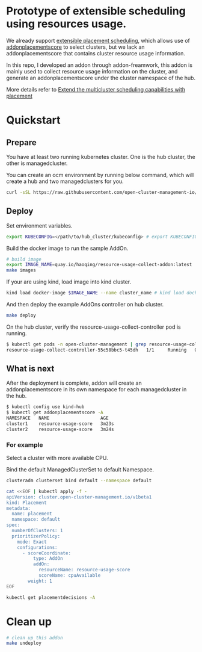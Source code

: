 
# Prototype of extensible scheduling using resources usage.
We already support [extensible placement scheduling](https://github.com/open-cluster-management-io/enhancements/blob/main/enhancements/sig-architecture/32-extensiblescheduling/32-extensiblescheduling.md), which allows use of [addonplacementscore](https://github.com/open-cluster-management-io/enhancements/blob/main/enhancements/sig-architecture/32-extensiblescheduling/32-extensiblescheduling.md#addonplacementscore-api) to select clusters, but we lack an addonplacementscore that contains cluster resource usage information.

In this repo, I developed an addon through addon-freamwork, this addon is mainly used to collect resource usage information on the cluster, and generate an addonplacementscore under the cluster namespace of the hub.

More details refer to [Extend the multicluster scheduling capabilities with placement](https://open-cluster-management.io/scenarios/extend-multicluster-scheduling-capabilities/)

# Quickstart
## Prepare
You have at least two running kubernetes cluster. One is the hub cluster, the other is managedcluster.

You can create an ocm environment by running below command, which will create a hub and two managedclusters for you.

```bash
curl -sSL https://raw.githubusercontent.com/open-cluster-management-io/OCM/main/solutions/setup-dev-environment/local-up.sh | bash
```

## Deploy

Set environment variables.

```bash
export KUBECONFIG=</path/to/hub_cluster/kubeconfig> # export KUBECONFIG=~/.kube/config
```

Build the docker image to run the sample AddOn.

```bash
# build image
export IMAGE_NAME=quay.io/haoqing/resource-usage-collect-addon:latest
make images
```

If your are using kind, load image into kind cluster.

```bash
kind load docker-image $IMAGE_NAME --name cluster_name # kind load docker-image  $IMAGE_NAME --name hub
```

And then deploy the example AddOns controller on hub cluster.

```bash
make deploy
```

On the hub cluster, verify the resource-usage-collect-controller pod is running.
```bash
$ kubectl get pods -n open-cluster-management | grep resource-usage-collect-controller
resource-usage-collect-controller-55c58bbc5-t45dh   1/1     Running   0          71s
```

## What is next

After the deployment is complete, addon will create an addonplacementscore in its own namespace for each managedcluster in the hub.

```bash
$ kubectl config use kind-hub
$ kubectl get addonplacementscore -A
NAMESPACE   NAME                   AGE
cluster1    resource-usage-score   3m23s
cluster2    resource-usage-score   3m24s
```

### For example

Select a cluster with more available CPU.

Bind the default ManagedClusterSet to default Namespace.
```bash
clusteradm clusterset bind default --namespace default
```

```bash
cat <<EOF | kubectl apply -f -
apiVersion: cluster.open-cluster-management.io/v1beta1
kind: Placement
metadata:
  name: placement
  namespace: default
spec:
  numberOfClusters: 1
  prioritizerPolicy:
    mode: Exact
    configurations:
      - scoreCoordinate:
          type: AddOn
          addOn:
            resourceName: resource-usage-score
            scoreName: cpuAvailable
        weight: 1
EOF
```

```bash
kubectl get placementdecisions -A
```

# Clean up

```bash
# clean up this addon
make undeploy
```
